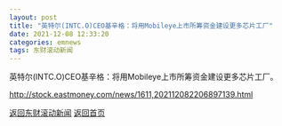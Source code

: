 ```yaml
---
layout: post
title: "英特尔(INTC.O)CEO基辛格：将用Mobileye上市所筹资金建设更多芯片工厂"
date: 2021-12-08 12:33:20
categories: emnews
tags: 东财滚动新闻
---
```


英特尔(INTC.O)CEO基辛格：将用Mobileye上市所筹资金建设更多芯片工厂。

<http://stock.eastmoney.com/news/1611,202112082206897139.html>

[返回东财滚动新闻](//finews.zning.me/emnews/)
[返回首页](//finews.zning.me/)